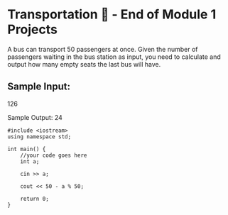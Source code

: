 # Transportation 🚎 - End of Module 1 Projects

A bus can transport 50 passengers at once. 
Given the number of passengers waiting in the bus station as input, you need to calculate and output how many empty seats the last bus will have.

## Sample Input:
126

Sample Output: 
24


```
#include <iostream>
using namespace std;

int main() {
    //your code goes here
    int a;
    
    cin >> a;
    
    cout << 50 - a % 50;
    
    return 0;
}
```

